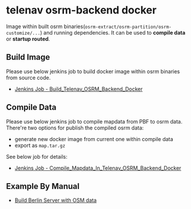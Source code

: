 # telenav osrm-backend docker
Image within built osrm binaries(`osrm-extract/osrm-partition/osrm-customize/...`) and running dependencies. It can be used to **compile data** or **startup routed**.      

## Build Image
Please use below jenkins job to build docker image within osrm binaries from source code.    

- [Jenkins Job - Build_Telenav_OSRM_Backend_Docker](https://shd-routingfp-01.telenav.cn:8443/view/OSRM/job/Build_Telenav_OSRM_Backend_Docker/)    

## Compile Data
Please use below jenkins job to compile mapdata from PBF to osrm data.       
There're two options for publish the compiled osrm data:    
- generate new docker image from current one within compile data
- export as `map.tar.gz`    

See below job for details:      
- [Jenkins Job - Compile_Mapdata_In_Telenav_OSRM_Backend_Docker](https://shd-routingfp-01.telenav.cn:8443/view/OSRM/job/Compile_Mapdata_In_Telenav_OSRM_Backend_Docker/)    


## Example By Manual
- [Build Berlin Server with OSM data](./example-berlin-osm.md)

